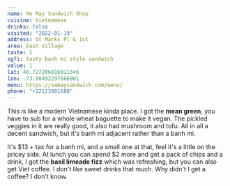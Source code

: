 ```yaml
---
name: Xe May Sandwich Shop
cuisine: Vietnamese
drinks: false
visited: "2022-01-19"
address: St Marks Pl & 1st
area: East Village
taste: 1
sgfi: tasty banh mi style sandwich
value: 1
lat: 40.727206016911346
lon: -73.98492297666901
menu: https://xemaysandwich.com/menu/
phone: "+12123881688"
---
```


This is like a modern Vietnamese kinda place. I got the **mean green**, you have to sub for a whole wheat baguette to make it vegan. The pickled veggies in it are really good, it also had mushroom and tofu. All in all a decent sandwich, but it's banh mi adjacent rather than a banh mi.

It's $13 + tax for a banh mi, and a small one at that, feel it's a little on the pricey side. At lunch you can spend $2 more and get a pack of chips and a drink, I got the **basil limeade fizz** which was refreshing, but you can also get Viet coffee. I don't like sweet drinks that much. Why didn't I get a coffee? I don't know.

